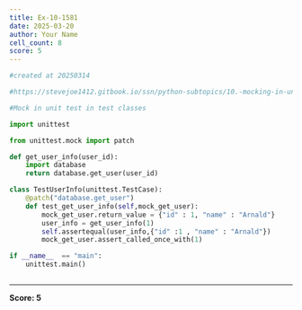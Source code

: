 ```yaml
---
title: Ex-10-1581
date: 2025-03-20
author: Your Name
cell_count: 8
score: 5
---
```


```python
#created at 20250314
```


```python
#https://stevejoe1412.gitbook.io/ssn/python-subtopics/10.-mocking-in-unit-tests
```


```python
#Mock in unit test in test classes
```


```python
import unittest
```


```python
from unittest.mock import patch
```


```python
def get_user_info(user_id):
    import database
    return database.get_user(user_id)
```


```python
class TestUserInfo(unittest.TestCase):
    @patch("database.get_user")
    def test_get_user_info(self,mock_get_user):
        mock_get_user.return_value = {"id" : 1, "name" : "Arnald"}
        user_info = get_user_info(1)
        self.assertequal(user_info,{"id" :1 , "name" : "Arnald"})
        mock_get_user.assert_called_once_with(1)

if __name__  == "main":
    unittest.main()
```


```python

```


---
**Score: 5**